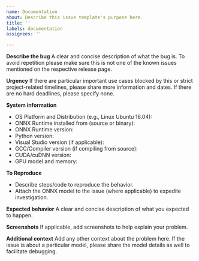 ```yaml
---
name: Documentation
about: Describe this issue template's purpose here.
title: ''
labels: documentation
assignees: ''

---
```


**Describe the bug**
A clear and concise description of what the bug is. To avoid repetition please make sure this is not one of the known issues mentioned on the respective release page.

**Urgency**
If there are particular important use cases blocked by this or strict project-related timelines, please share more information and dates. If there are no hard deadlines, please specify none.

**System information**
- OS Platform and Distribution (e.g., Linux Ubuntu 16.04):
- ONNX Runtime installed from (source or binary):
- ONNX Runtime version:
- Python version:
- Visual Studio version (if applicable):
- GCC/Compiler version (if compiling from source):
- CUDA/cuDNN version:
- GPU model and memory:

**To Reproduce**
- Describe steps/code to reproduce the behavior.
- Attach the ONNX model to the issue (where applicable) to expedite investigation.

**Expected behavior**
A clear and concise description of what you expected to happen.

**Screenshots**
If applicable, add screenshots to help explain your problem.

**Additional context**
Add any other context about the problem here. If the issue is about a particular model, please share the model details as well to facilitate debugging.
